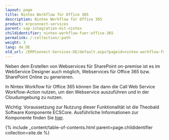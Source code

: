 ```yaml
---
layout: page
title: Nintex Workflow für Office 365
description: Nintex Workflow für Office 365
product: erpconnect-services
parent: sap-integration-mit-nintex
childidentifier: nintex-workflow-fuer-office-365
permalink: /:collection/:path
weight: 3
lang: de_DE
old_url: /ERPConnect-Services-DE/default.aspx?pageid=nintex-workflow-fuer-office-365
---
```


Neben dem Erstellen von Webservices für SharePoint on-premise ist es im WebService Designer auch möglich, Webservices für Office 365 bzw. SharePoint Online zu generieren. 

In Nintex Workflow für Office 365 können Sie dann die Call Web Service Workflow-Action nutzen, um den Webservice auszuführen und in der Cloudumgebung zu nutzen.  

Wichtig: Voraussetzung zur Nutzung dieser Funktionalität ist die Theobald Software Komponente ECSCore. Ausführliche Informationen zur Komponente finden Sie [hier]().  

{% include _content/table-of-contents.html parent=page.childidentifier collection=site.de %}